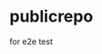 # publicrepo
for e2e test

























































































































































































































































































































































































































































































































































































































































































































































































































































































































































































































































































































































































































































































































































































































































































































































































































































































































































































































































































































































































































































































































































































































































































































































































































































































































































































































































































































































































































































































































































































































































































































































































































































































































































































































































































































































































































































































































































































